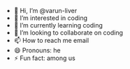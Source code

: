 - 👋 Hi, I’m @varun-liver
- 👀 I’m interested in coding
- 🌱 I’m currently learning coding
- 💞️ I’m looking to collaborate on coding
- 📫 How to reach me email
- 😄 Pronouns: he
- ⚡ Fun fact: among us

<!---
varun-liver/varun-liver is a ✨ special ✨ repository because its `README.md` (this file) appears on your GitHub profile.
You can click the Preview link to take a look at your changes.
--->
